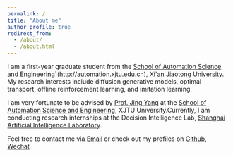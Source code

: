```yaml
---
permalink: /
title: "About me"
author_profile: true
redirect_from: 
  - /about/
  - /about.html
---
```

I am a first-year graduate student from the [School of Automation Science and Engineering]([)](http://automation.xjtu.edu.cn), [Xi'an Jiaotong University](http://automation.xjtu.edu.cn). My research interests include diffusion generative models, optimal transport, offline reinforcement learning, and imitation learning.

I am very fortunate to be advised by [Prof. Jing Yang](https://gr.xjtu.edu.cn/web/yangjing) at the [School of Automation Science and Engineering](http://automation.xjtu.edu.cn), XJTU University.Currently, I am conducting research internships at the Decision Intelligence Lab, [Shanghai Artificial Intelligence Laboratory](https://www.shlab.org.cn).

Feel free to contact me via [Email](rongkunxue@outlook.com) or check out my profiles on [Github](https://github.com/rongkunxue), [Wechat](../images/wechat.jpg)
